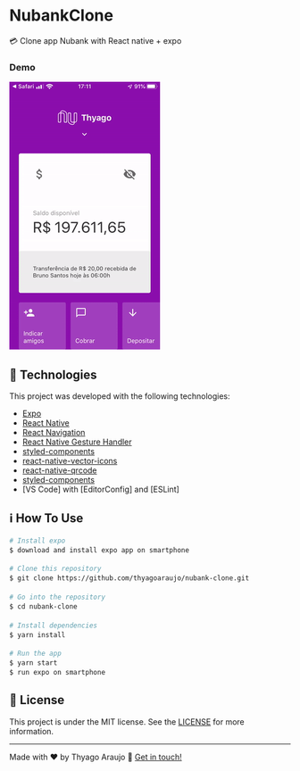# NubankClone

:credit_card: Clone app Nubank with React native + expo

### Demo

![Demo](demo.gif)

## :rocket: Technologies

This project was developed with the following technologies:

- [Expo](https://docs.expo.io/versions/latest/)
- [React Native](http://facebook.github.io/react-native/)
- [React Navigation](https://reactnavigation.org/)
- [React Native Gesture Handler](https://kmagiera.github.io/react-native-gesture-handler/)
- [styled-components](https://www.styled-components.com/)
- [react-native-vector-icons](https://oblador.github.io/react-native-vector-icons/)
- [react-native-qrcode](https://www.npmjs.com/package/react-native-qrcode)
- [styled-components](https://www.styled-components.com/)
- [VS Code] with [EditorConfig] and [ESLint]

## :information_source: How To Use

```bash
# Install expo
$ download and install expo app on smartphone

# Clone this repository
$ git clone https://github.com/thyagoaraujo/nubank-clone.git

# Go into the repository
$ cd nubank-clone

# Install dependencies
$ yarn install

# Run the app
$ yarn start
$ run expo on smartphone
```

## :memo: License

This project is under the MIT license. See the [LICENSE](https://github.com/thyagoaraujo/nubank-clone/blob/master/LICENSE.md) for more information.

---

Made with ♥ by Thyago Araujo :wave: [Get in touch!](https://www.linkedin.com/in/thyagosantosaraujo/)
